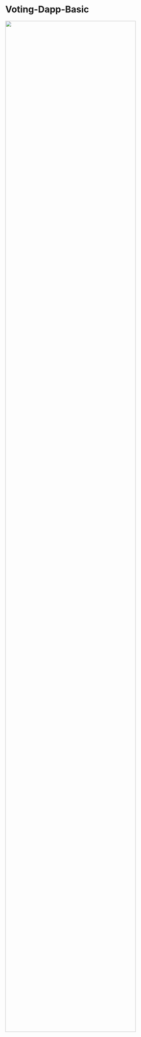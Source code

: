 # Voting-Dapp-Basic

<img src="https://user-images.githubusercontent.com/43917169/90953945-8f110380-e48d-11ea-8f81-cac8ab487407.PNG" width="90%"></img> 
